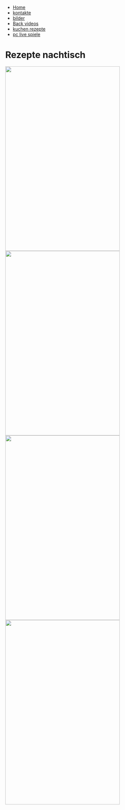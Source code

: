 <!DOCTYPE html>
<html lang="de">
<head>
<link rel="icon" href="https://th.bing.com/th/id/OIP.rE6NS0ckS5M8Pum1RmG7rAHaHa?w=215&h=215&c=7&r=0&o=5&pid=1.7">
	<meta charset="UTF-8">
	<title>Mama weinachts Backstube</title>
	<link rel="stylesheet" href="style.css">
</head>
<body>
<ul>
  <li><a href="https://gammer88.github.io/gammer88.github.de/">Home</a></li>
  <li><a href="#contact">kontakte</a></li>
  <li><a href="#bilder">bilder</a></li>
  <li><a href="#vidos">Back videos</a></li>
<li><a href="#vidos">kuchen rezepte</a></li>
<li><a href="snack.html">pc live spiele</a></li>
</ul>
<h1>  Rezepte nachtisch </h1>
<img width="360" height="580" src="R001.jpg">
<img width="360" height="580" src="R002.jpg">
<img width="360" height="580" src="R003.jpg">
<img width="360" height="580" src="R004.jpg">

</html> 
